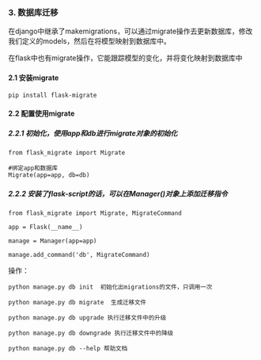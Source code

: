 ### 3. 数据库迁移

在django中继承了makemigrations，可以通过migrate操作去更新数据库，修改我们定义的models，然后在将模型映射到数据库中。

在flask中也有migrate操作，它能跟踪模型的变化，并将变化映射到数据库中

#### 2.1 安装migrate

	pip install flask-migrate

#### 2.2 配置使用migrate

##### 2.2.1 初始化，使用app和db进行migrate对象的初始化

	from flask_migrate import Migrate

	#绑定app和数据库
    Migrate(app=app, db=db)

##### 2.2.2 安装了flask-script的话，可以在Manager()对象上添加迁移指令

	from flask_migrate import Migrate, MigrateCommand

	app = Flask(__name__)

	manage = Manager(app=app)

	manage.add_command('db', MigrateCommand)

操作：

	python manage.py db init  初始化出migrations的文件，只调用一次

	python manage.py db migrate  生成迁移文件

	python manage.py db upgrade 执行迁移文件中的升级
	
	python manage.py db downgrade 执行迁移文件中的降级

	python manage.py db --help 帮助文档
